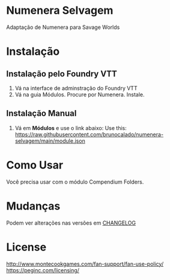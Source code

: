 # Numenera Selvagem
Adaptação de Numenera para Savage Worlds

# Instalação

## Instalação pelo Foundry VTT
1. Vá na interface de adminstração do Foundry VTT
2. Vá na guia Módulos. Procure por Numenera. Instale.

## Instalação Manual
1. Vá em **Módulos** e use o link abaixo: 
Use this: https://raw.githubusercontent.com/brunocalado/numenera-selvagem/main/module.json

# Como Usar
Você precisa usar com o módulo Compendium Folders.

# Mudanças
Podem ver alterações nas versões em [CHANGELOG](CHANGELOG.md)

# License
http://www.montecookgames.com/fan-support/fan-use-policy/
https://peginc.com/licensing/
